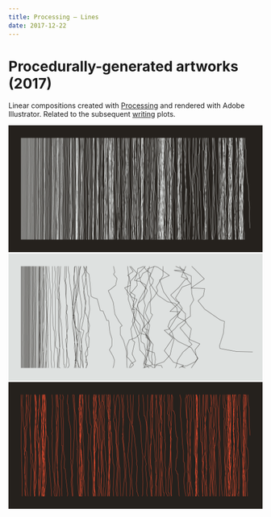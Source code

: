 ```yaml
---
title: Processing — Lines
date: 2017-12-22
---
```

# Procedurally-generated artworks (2017)

Linear compositions created with [Processing](https://processing.org) and rendered with Adobe Illustrator. Related to the subsequent [writing](./processing-writing) plots.

![Processing Plot 1](/media/processing-plot_01.png)
![Processing Plot 2](/media/processing-plot_02.png)
![Processing Plot 3](/media/processing-plot_03.png)